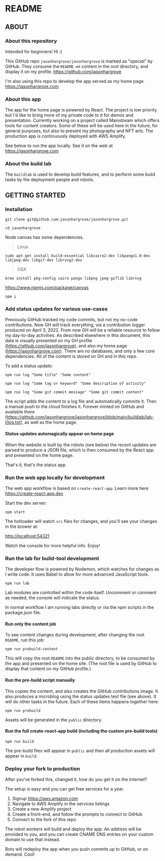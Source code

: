 README
===============

## ABOUT

### About this repository

Intended for beginners! Hi :)

This GitHub repo `jasonhargrove/jasonhargrove` is marked as "special" by GitHub. They consume the `README.md` content in the root directory, and display it on my profile. <https://github.com/jasonhargrove>

I'm also using this repo to develop the app served as my home page. <https://jasonhargrove.com>

### About this app

The app for the home page is powered by React. The project is low priority but I'd like to bring more of my private code to it for demos and presentation. Currently working on a project called Mainstream which offers tools for content creators. Some of these will be used here in the future, for general purposes, but also to present my photography and NFT arts. The production app is continuously deployed with AWS Amplify.

See below to run the app locally. See it on the web at <https://jasonhargrove.com>

### About the build lab

The `buildlab` is used to develop build features, and to perform some build tasks by the deployment people and robots.

## GETTING STARTED

### Installation

```
git clone git@github.com:jasonhargrove/jasonhargrove.git
```

```
cd jasonhargrove
```

Node canvas has some dependencies.

> Linux

```
sudo apt-get install build-essential libcairo2-dev libpango1.0-dev libjpeg-dev libgif-dev librsvg2-dev
```

> OSX

```
brew install pkg-config cairo pango libpng jpeg giflib librsvg
```
https://www.npmjs.com/package/canvas


```
npm i
```

### Add status updates for various use-cases

Previously GitHub tracked my code commits, but not my no-code contributions. Now GH will track everything, via a contribution logger produced on April 3, 2022. From now GH will be a reliable resource to follow my day-to-day activities. As described elsewhere in this document, this data is visually presented on my GH profile (https://github.com/jasonhargrove), and also my home page (https://jasonhargrove.com). There are no databases, and only a few core dependencies. All of the content is stored on GH and in this repo.

To add a status update:

```
npm run log "Some title" "Some content"
```

```
npm run log "Some tag or keyword" "Some description of activity"
```

```
npm run log "Some git commit message" "Some git commit content"
```

The script adds the content to a log file and automatically commits it. Then a manual push to the cloud finishes it.  Forever minted on GitHub and available there (https://github.com/jasonhargrove/jasonhargrove/blob/main/buildlab/lab-l/log.txt), as well as the home page.

#### Status updates automagically appear on home page

When the website is built by the robots (see below) the recent updates are parsed to produce a JSON file, which is then consumed by the React app and presented on the home page.

That's it, that's the status app.

### Run the web app locally for development

The web app workflow is based on `create-react-app`. Learn more here <https://create-react-app.dev>

Start the dev server:

```
npm start
```

The hotloader will watch `src` files for changes, and you'll see your changes in the brower at:

<http://localhost:54321>

Watch the console for more helpful info. Enjoy!


### Run the lab for build-tool development

The developer flow is powered by Nodemon, which watches for changes as I write code. It uses Babel to allow for more advanced JavaScript tools.

```
npm run lab
```

Lab modules are controlled within the code itself. Uncomment or comment as needed, the console will indicate the status.

In normal workflow I am running labs directly or via the npm scripts in the package.json file.

#### Run only the content job

To see content changes during development, after changing the root `README`, run this job:

```
npm run prebuild-content
```

This will copy the root `README` into the public directory, to be consumed by the app and presented on the home site. (The root file is used by GitHub to display that content on my GitHub profile.)

#### Run the pre-build script manually

This copies the content, and also creates the GitHub contributions image. It also produces a microblog using the status updates text file (see above). It will do other tasks in the future. Each of these items happens together here:

```
npm run prebuild
```

Assets will be generated in the `public` directory.

#### Run the full create-react-app build (including the custom pre-build tools)

```
npm run build
```

The pre-build files will appear in `public` and then all production assets will appear in `build`.

### Deploy your fork to production

After you've forked this, changed it, how do you get it on the Internet?

The setup is easy and you can get free services for a year.

1. Signup <https://aws.amazon.com>
2. Navigate to AWS Amplify in the services listings
3. Create a new Amplify project
4. Create a front-end, and follow the prompts to connect to GitHub
5. Connect to the fork of this repo

The robot workers will build and deploy the app. An address will be provided to you, and you can create CNAME DNS entries on your custom domain to use that instead.

Bots will redeploy the app when you push commits up to GitHub, or on demand. Cool!
